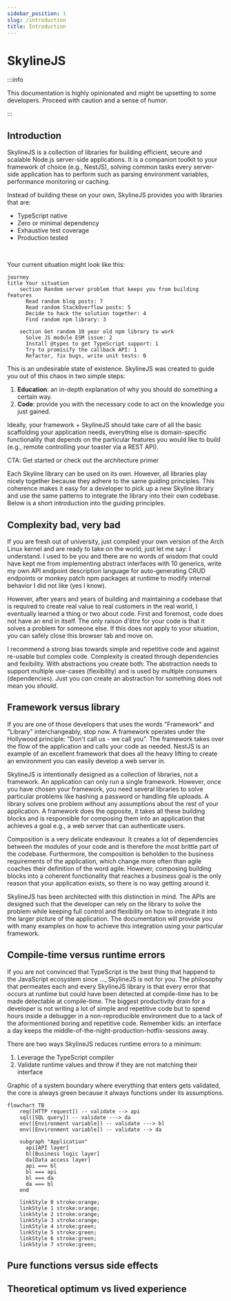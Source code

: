 ```yaml
---
sidebar_position: 1
slug: /introduction
title: Introduction
---
```


# SkylineJS

:::info

This documentation is highly opinionated and might be upsetting to some developers. Proceed with caution and a sense of humor.

:::

## Introduction

SkylineJS is a collection of libraries for building efficient, secure and scalable Node.js server-side applications. It is a companion toolkit to your framework of choice (e.g., NestJS), solving common tasks every server-side application has to perform such as parsing environment variables, performance monitoring or caching.

Instead of building these on your own, SkylineJS provides you with libraries that are:

- TypeScript native
- Zero or minimal dependency
- Exhaustive test coverage
- Production tested

<br />

Your current situation might look like this:

<!-- TODO: replace with rage comic -->

```mermaid
journey
title Your situation
    section Random server problem that keeps you from building features
      Read random blog posts: 7
      Read random StackOverflow posts: 5
      Decide to hack the solution together: 4
      Find random npm library: 3

    section Get random 10 year old npm library to work
      Solve JS module ESM issue: 2
      Install @types to get TypeScript support: 1
      Try to promisify the callback API: 1
      Refactor, fix bugs, write unit tests: 0
```

This is an undesirable state of existence. SkylineJS was created to guide you out of this chaos in two simple steps:

1. **Education**: an in-depth explanation of why you should do something a certain way.
2. **Code**: provide you with the necessary code to act on the knowledge you just gained.

Ideally, your framework + SkylineJS should take care of all the basic scaffolding your application needs, everything else is domain-specific functionality that depends on the particular features you would like to build (e.g., remote controlling your toaster via a REST API).

CTA: Get started or check out the architecture primer

Each Skyline library can be used on its own. However, all libraries play nicely together because they adhere to the same guiding principles. This coherence makes it easy for a developer to pick up a new Skyline library and use the same patterns to integrate the library into their own codebase. Below is a short introduction into the guiding principles.

## Complexity bad, very bad

<!-- TODO: Graphic with curve meme on developer complexity -->

If you are fresh out of university, just compiled your own version of the Arch Linux kernel and are ready to take on the world, just let me say: I understand. I used to be you and there are no words of wisdom that could have kept me from implementing abstract interfaces with 10 generics, write my own API endpoint description language for auto-generating CRUD endpoints or monkey patch npm packages at runtime to modify internal behavior I did not like (yes I know).

However, after years and years of building and maintaining a codebase that is required to create real value to real customers in the real world, I eventually learned a thing or two about code. First and foremost, code does not have an end in itself. The only raison d'être for your code is that it solves a problem for someone else. If this does not apply to your situation, you can safely close this browser tab and move on.

I recommend a strong bias towards simple and repetitive code and against re-usable but complex code. Complexity is created through dependencies and fexibility. With abstractions you create both: The abstraction needs to support multiple use-cases (flexibility) and is used by multiple consumers (dependencies). Just you _can_ create an abstraction for something does not mean you _should_.

## Framework versus library

If you are one of those developers that uses the words "Framework" and "Library" interchangeably, stop now. A framework operates under the Hollywood principle: "Don't call us - we call you". The framework takes over the flow of the application and calls your code as needed. NestJS is an example of an excellent framework that does all the heavy lifting to create an environment you can easily develop a web server in.

SkylineJS is intentionally designed as a collection of libraries, not a framework. An application can only run a single framework. However, once you have chosen your framework, you need several libraries to solve particular problems like hashing a password or handling file uploads. A library solves one problem without any assumptions about the rest of your application. A framework does the opposite, it takes all these building blocks and is responsible for composing them into an application that achieves a goal e.g., a web server that can authenticate users.

Composition is a very delicate endeavour. It creates a lot of dependencies between the modules of your code and is therefore the most brittle part of the codebase. Furthermore, the composition is beholden to the business requirements of the application, which change more often than agile coaches their definition of the word agile. However, composing building blocks into a coherent functionality that reaches a business goal is the only reason that your application exists, so there is no way getting around it.

SkylineJS has been architected with this distinction in mind. The APIs are designed such that the developer can rely on the library to solve the problem while keeping full control and flexibility on how to integrate it into the larger picture of the application. The documentation will provide you with many examples on how to achieve this integration using your particular framework.

## Compile-time versus runtime errors

If you are not convinced that TypeScript is the best thing that happend to the JavaScript ecosystem since ..., SkylineJS is not for you. The philosophy that permeates each and every SkylineJS library is that every error that occurs at runtime but could have been detected at compile-time has to be made detectable at compile-time. The biggest productivity drain for a developer is not writing a lot of simple and repetitive code but to spend hours inside a debugger in a non-reproducible environment due to a lack of the aformentioned boring and repetitive code. Remember kids: an interface a day keeps the middle-of-the-night-production-hotfix-sessions away.

There are two ways SkylineJS reduces runtime errors to a minimum:

1. Leverage the TypeScript compiler
2. Validate runtime values and throw if they are not matching their interface

Graphic of a system boundary where everything that enters gets validated, the core is always green because it always functions under its assumptions.

```mermaid
flowchart TB
    req([HTTP request]) -- validate --> api
    sql([SQL query]) -- validate ---> da
    env([Environment variable]) -- validate ---> bl
    env([Environment variable]) -- validate --> da

    subgraph "Application"
      api[API layer]
      bl[Business logic layer]
      da[Data access layer]
      api === bl
      bl === api
      bl === da
      da === bl
    end

    linkStyle 0 stroke:orange;
    linkStyle 1 stroke:orange;
    linkStyle 2 stroke:orange;
    linkStyle 3 stroke:orange;
    linkStyle 4 stroke:green;
    linkStyle 5 stroke:green;
    linkStyle 6 stroke:green;
    linkStyle 7 stroke:green;
```

## Pure functions versus side effects

<!--
Example: util functions that depend on env vars
-->

## Theoretical optimum vs lived experience

<!--
"Everybody has a plan until they get hit in the face".
Example: cache inconsistency observability strategy.
-->

